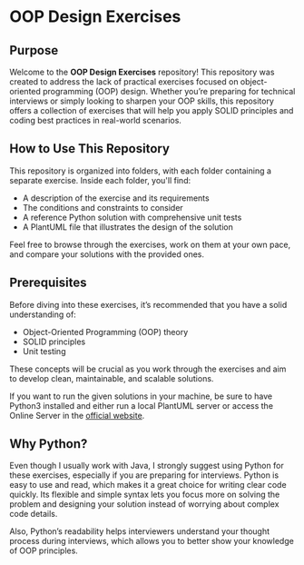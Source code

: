 # OOP Design Exercises

## Purpose

Welcome to the **OOP Design Exercises** repository! This repository was created to address the lack of practical exercises focused on object-oriented programming (OOP) design. Whether you’re preparing for technical interviews or simply looking to sharpen your OOP skills, this repository offers a collection of exercises that will help you apply SOLID principles and coding best practices in real-world scenarios.

## How to Use This Repository

This repository is organized into folders, with each folder containing a separate exercise. Inside each folder, you'll find:

- A description of the exercise and its requirements
- The conditions and constraints to consider
- A reference Python solution with comprehensive unit tests
- A PlantUML file that illustrates the design of the solution

Feel free to browse through the exercises, work on them at your own pace, and compare your solutions with the provided ones.

## Prerequisites

Before diving into these exercises, it’s recommended that you have a solid understanding of:

- Object-Oriented Programming (OOP) theory
- SOLID principles
- Unit testing

These concepts will be crucial as you work through the exercises and aim to develop clean, maintainable, and scalable solutions.

If you want to run the given solutions in your machine, be sure to have Python3 installed and either run a local PlantUML server or access the Online Server in the [official website](https://plantuml.com/starting).

## Why Python?

Even though I usually work with Java, I strongly suggest using Python for these exercises, especially if you are preparing for interviews. Python is easy to use and read, which makes it a great choice for writing clear code quickly. Its flexible and simple syntax lets you focus more on solving the problem and designing your solution instead of worrying about complex code details.

Also, Python’s readability helps interviewers understand your thought process during interviews, which allows you to better show your knowledge of OOP principles.
